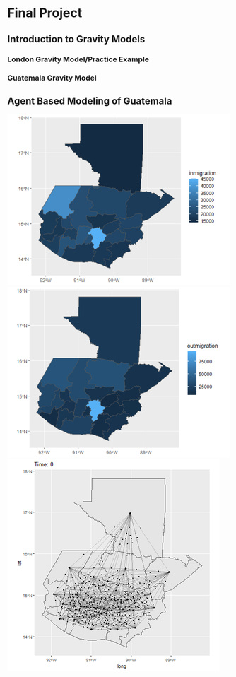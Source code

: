 # Final Project

## Introduction to Gravity Models
### London Gravity Model/Practice Example
### Guatemala Gravity Model

## Agent Based Modeling of Guatemala
![](inmigration.png)
![](outmigration.png)
![](output.gif)
